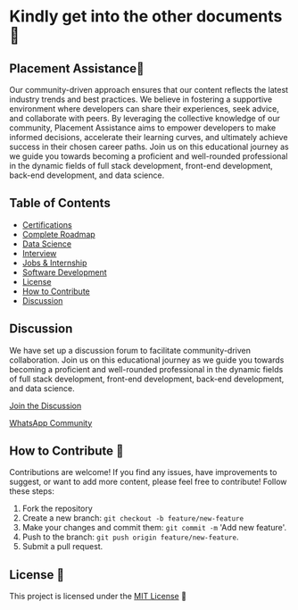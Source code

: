 # Kindly get into the other documents 📃

## Placement Assistance🚀

Our community-driven approach ensures that our content reflects the latest industry trends and best practices. We believe in fostering a supportive environment where developers can share their experiences, seek advice, and collaborate with peers. By leveraging the collective knowledge of our community, Placement Assistance aims to empower developers to make informed decisions, accelerate their learning curves, and ultimately achieve success in their chosen career paths. Join us on this educational journey as we guide you towards becoming a proficient and well-rounded professional in the dynamic fields of full stack development, front-end development, back-end development, and data science.

## Table of Contents

- [Certifications](https://github.com/GunaPalanivel/Placement-Assistance/tree/main/Certifications)
- [Complete Roadmap](https://github.com/GunaPalanivel/Placement-Assistance/tree/main/Complete%20Roadmap)
- [Data Science](https://github.com/GunaPalanivel/Placement-Assistance/tree/main/Data%20Science)
- [Interview](https://github.com/GunaPalanivel/Placement-Assistance/tree/main/Interview)
- [Jobs & Internship](https://github.com/GunaPalanivel/Placement-Assistance/tree/main/Jobs%20%26%20Internship)
- [Software Development](https://github.com/GunaPalanivel/Placement-Assistance/tree/main/Software%20Development)
- [License](#license)
- [How to Contribute](#how-to-contribute)
- [Discussion](https://github.com/GunaPalanivel/Placement-Assistance/discussions)

## Discussion

We have set up a discussion forum to facilitate community-driven collaboration. Join us on this educational journey as we guide you towards becoming a proficient and well-rounded professional in the dynamic fields of full stack development, front-end development, back-end development, and data science.

[Join the Discussion](https://github.com/GunaPalanivel/Placement-Assistance/discussions)

[WhatsApp Community](https://chat.whatsapp.com/IVEdlCO3rOIEtlDoZrBue3)

## How to Contribute 🤝

Contributions are welcome! If you find any issues, have improvements to suggest, or want to add more content, please feel free to contribute! Follow these steps:

1. Fork the repository
2. Create a new branch: `git checkout -b feature/new-feature`
3. Make your changes and commit them: `git commit -m` 'Add new feature'.
4. Push to the branch: `git push origin feature/new-feature`.
5. Submit a pull request.

## License 📜

This project is licensed under the [MIT License](LICENSE) 📄

